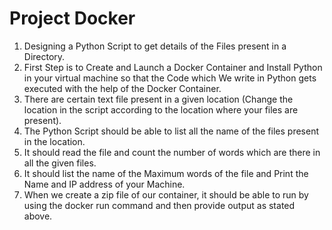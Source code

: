 # Project Docker
1. Designing a Python Script to get details of the Files present in a Directory.
2. First Step is to Create and Launch a Docker Container and Install Python in your virtual machine so that the Code which We write in Python gets executed with the help of the Docker Container.
3. There are certain text file present in a given location (Change the location in the script according to the location where your files are present).
4. The Python Script should be able to list all the name of the files present in the location.
5. It should read the file and count the number of words which are there in all the given files.
6. It should list the name of the Maximum words of the file and Print the Name and IP address of your Machine.
7. When we create a zip file of our container, it should be able to run by using the docker run command and then provide output as stated above.

